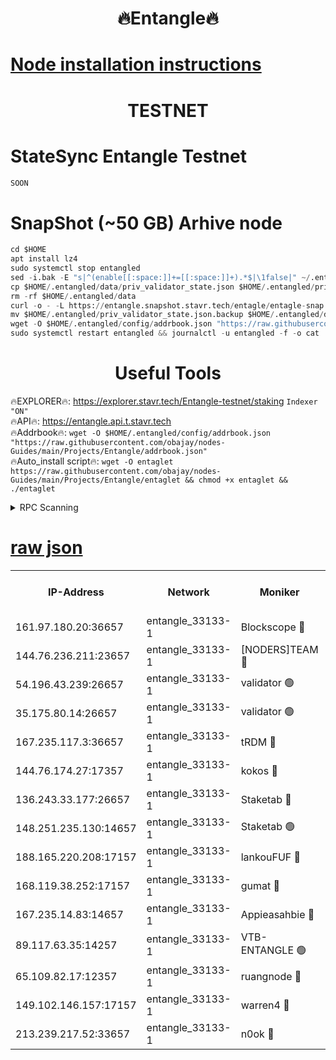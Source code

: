 <h1 align="center"> 🔥Entangle🔥</h1>

[Node installation instructions](https://github.com/obajay/nodes-Guides/tree/main/Projects/Entangle)
=

<h1 align="center"> TESTNET</h1>

# StateSync Entangle Testnet
```python
SOON
```
# SnapShot (~50 GB) Arhive node
```python
cd $HOME
apt install lz4
sudo systemctl stop entangled
sed -i.bak -E "s|^(enable[[:space:]]+=[[:space:]]+).*$|\1false|" ~/.entangled/config/config.toml
cp $HOME/.entangled/data/priv_validator_state.json $HOME/.entangled/priv_validator_state.json.backup
rm -rf $HOME/.entangled/data
curl -o - -L https://entangle.snapshot.stavr.tech/entagle/entagle-snap.tar.lz4 | lz4 -c -d - | tar -x -C $HOME/.entangled --strip-components 2
mv $HOME/.entangled/priv_validator_state.json.backup $HOME/.entangled/data/priv_validator_state.json
wget -O $HOME/.entangled/config/addrbook.json "https://raw.githubusercontent.com/obajay/nodes-Guides/main/Projects/Entangle/addrbook.json"
sudo systemctl restart entangled && journalctl -u entangled -f -o cat
```
 <h1 align="center"> Useful Tools</h1>
 
🔥EXPLORER🔥: https://explorer.stavr.tech/Entangle-testnet/staking        `Indexer "ON"` \
🔥API🔥:      https://entangle.api.t.stavr.tech \
🔥Addrbook🔥: ```wget -O $HOME/.entangled/config/addrbook.json "https://raw.githubusercontent.com/obajay/nodes-Guides/main/Projects/Entangle/addrbook.json"``` \
🔥Auto_install script🔥:  `wget -O entaglet https://raw.githubusercontent.com/obajay/nodes-Guides/main/Projects/Entangle/entaglet && chmod +x entaglet && ./entaglet`


<details>
<summary>RPC Scanning</summary>

<h2 align="center"> We scan nodes in real time every 4 hours. And we provide the final result of RPC endpoints.
We cannot influence the operation of these nodes in any way. </h2>


```python
If Voting Power is higher than 0 --> then the Node is a validator of the network and may be subject to attack and be a potential threat to the chain.
```
```python
We marked such validators with a red symbol
```

</details>

[raw json](https://rpc-check.entangt.stavr.tech/entangt/rpc-entangt-result.json)
=


<table><tr><th>IP-Address</th><th>Network</th><th>Moniker</th><th>Latest Block Height</th><th>Earliest Block Height</th><th>Catching Up</th><th>Tx Index</th><th>Voting Power</th><th>Scan Time</th></tr><tr><td>161.97.180.20:36657</td><td>entangle_33133-1</td><td>Blockscope 🔴</td><td>1548997</td><td>1</td><td>False</td><td>off</td><td>259586473635098</td><td>2024-01-07T10:10:15.660716592UTC</td></tr><tr><td>144.76.236.211:23657</td><td>entangle_33133-1</td><td>[NODERS]TEAM 🔴</td><td>1549001</td><td>1</td><td>False</td><td>off</td><td>47049700500000000</td><td>2024-01-07T10:10:28.057110831UTC</td></tr><tr><td>54.196.43.239:26657</td><td>entangle_33133-1</td><td>validator 🟢</td><td>1549003</td><td>1</td><td>False</td><td>on</td><td>0</td><td>2024-01-07T10:10:35.995656306UTC</td></tr><tr><td>35.175.80.14:26657</td><td>entangle_33133-1</td><td>validator 🟢</td><td>1549003</td><td>1</td><td>False</td><td>on</td><td>0</td><td>2024-01-07T10:10:36.877544990UTC</td></tr><tr><td>167.235.117.3:36657</td><td>entangle_33133-1</td><td>tRDM 🔴</td><td>1549003</td><td>1</td><td>False</td><td>on</td><td>119584444211473</td><td>2024-01-07T10:10:37.149583959UTC</td></tr><tr><td>144.76.174.27:17357</td><td>entangle_33133-1</td><td>kokos 🔴</td><td>1548999</td><td>145001</td><td>False</td><td>on</td><td>89890100000000</td><td>2024-01-07T10:10:25.046007158UTC</td></tr><tr><td>136.243.33.177:26657</td><td>entangle_33133-1</td><td>Staketab 🔴</td><td>1549002</td><td>660001</td><td>False</td><td>on</td><td>121550140155031</td><td>2024-01-07T10:10:30.372110463UTC</td></tr><tr><td>148.251.235.130:14657</td><td>entangle_33133-1</td><td>Staketab 🟢</td><td>1548997</td><td>660801</td><td>False</td><td>on</td><td>0</td><td>2024-01-07T10:10:15.369124549UTC</td></tr><tr><td>188.165.220.208:17157</td><td>entangle_33133-1</td><td>lankouFUF 🔴</td><td>1548998</td><td>725001</td><td>False</td><td>on</td><td>180899900000002</td><td>2024-01-07T10:10:20.738973337UTC</td></tr><tr><td>168.119.38.252:17157</td><td>entangle_33133-1</td><td>gumat 🔴</td><td>1548998</td><td>962001</td><td>False</td><td>on</td><td>314013548351851</td><td>2024-01-07T10:10:20.439494416UTC</td></tr><tr><td>167.235.14.83:14657</td><td>entangle_33133-1</td><td>Appieasahbie 🔴</td><td>1549003</td><td>1076001</td><td>False</td><td>on</td><td>44568809900999996</td><td>2024-01-07T10:10:36.268116425UTC</td></tr><tr><td>89.117.63.35:14257</td><td>entangle_33133-1</td><td>VTB-ENTANGLE 🟢</td><td>1548999</td><td>1162001</td><td>False</td><td>off</td><td>0</td><td>2024-01-07T10:10:25.382518808UTC</td></tr><tr><td>65.109.82.17:12357</td><td>entangle_33133-1</td><td>ruangnode 🔴</td><td>1548997</td><td>1312001</td><td>False</td><td>off</td><td>278450085360543</td><td>2024-01-07T10:10:16.056845622UTC</td></tr><tr><td>149.102.146.157:17157</td><td>entangle_33133-1</td><td>warren4 🔴</td><td>1549001</td><td>1436001</td><td>False</td><td>on</td><td>411748895103395</td><td>2024-01-07T10:10:27.802831756UTC</td></tr><tr><td>213.239.217.52:33657</td><td>entangle_33133-1</td><td>n0ok 🔴</td><td>1549002</td><td>1449002</td><td>False</td><td>off</td><td>46574292273662988</td><td>2024-01-07T10:10:34.751682226UTC</td></tr></table>
